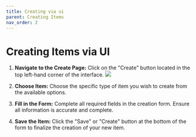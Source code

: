 ```yaml
---
title: Creating via ui
parent: Creating Items
nav_order: 2
---
```


# Creating Items via UI

1.  **Navigate to the Create Page:**
    Click on the "Create" button located in the top left-hand corner of the interface.
    ![](./create_button.png)

2.  **Choose Item:**
    Choose the specific type of item you wish to create from the available options.

3.  **Fill in the Form:**
    Complete all required fields in the creation form. Ensure all information is accurate and complete.

4.  **Save the Item:**
    Click the "Save" or "Create" button at the bottom of the form to finalize the creation of your new item.

